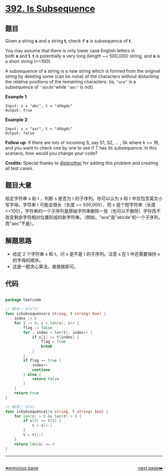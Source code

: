 # [392. Is Subsequence](https://leetcode.com/problems/is-subsequence/)


## 题目

Given a string **s** and a string **t**, check if **s** is subsequence of **t**.

You may assume that there is only lower case English letters in both **s** and **t**. **t** is potentially a very long (length ~= 500,000) string, and **s** is a short string (<=100).

A subsequence of a string is a new string which is formed from the original string by deleting some (can be none) of the characters without disturbing the relative positions of the remaining characters. (ie, `"ace"` is a subsequence of `"abcde"`while `"aec"` is not).

**Example 1**:

	Input: s = "abc", t = "ahbgdc"
	Output: true

**Example 2**:

	Input: s = "axc", t = "ahbgdc"
	Output: false

**Follow up**: If there are lots of incoming S, say S1, S2, ... , Sk where k >= 1B, and you want to check one by one to see if T has its subsequence. In this scenario, how would you change your code?

**Credits**: Special thanks to [@pbrother](https://leetcode.com/pbrother/) for adding this problem and creating all test cases.


## 题目大意

给定字符串 s 和 t ，判断 s 是否为 t 的子序列。你可以认为 s 和 t 中仅包含英文小写字母。字符串 t 可能会很长（长度 ~= 500,000），而 s 是个短字符串（长度 <=100）。字符串的一个子序列是原始字符串删除一些（也可以不删除）字符而不改变剩余字符相对位置形成的新字符串。（例如，"ace"是"abcde"的一个子序列，而"aec"不是）。



## 解题思路


- 给定 2 个字符串 s 和 t，问 s 是不是 t 的子序列。注意 s 在 t 中还需要保持 s 的字母的顺序。
- 这是一题贪心算法。直接做即可。



## 代码

```go

package leetcode

// 解法一 O(n^2)
func isSubsequence(s string, t string) bool {
	index := 0
	for i := 0; i < len(s); i++ {
		flag := false
		for ; index < len(t); index++ {
			if s[i] == t[index] {
				flag = true
				break
			}
		}
		if flag == true {
			index++
			continue
		} else {
			return false
		}
	}
	return true
}

// 解法二 O(n)
func isSubsequence1(s string, t string) bool {
	for len(s) > 0 && len(t) > 0 {
		if s[0] == t[0] {
			s = s[1:]
		}
		t = t[1:]
	}
	return len(s) == 0
}


```



----------------------------------------------
<div style="display: flex;justify-content: space-between;align-items: center;">
<p><a href="https://books.halfrost.com/leetcode/ChapterFour/0300~0399/0391.Perfect-Rectangle/">⬅️previous page</a></p>
<p><a href="https://books.halfrost.com/leetcode/ChapterFour/0300~0399/0393.UTF-8-Validation/">next page➡️</a></p>
</div>

